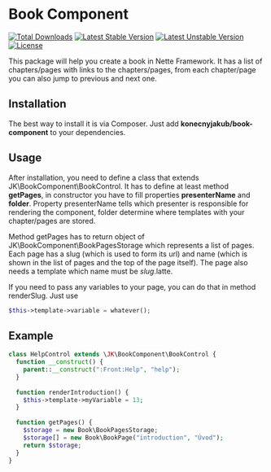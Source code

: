 Book Component
==============

[![Total Downloads](https://poser.pugx.org/konecnyjakub/book-component/downloads)](https://packagist.org/packages/konecnyjakub/book-component) [![Latest Stable Version](https://poser.pugx.org/konecnyjakub/book-component/v/stable)](https://packagist.org/packages/konecnyjakub/book-component) [![Latest Unstable Version](https://poser.pugx.org/konecnyjakub/book-component/v/unstable)](https://packagist.org/packages/konecnyjakub/book-component) [![License](https://poser.pugx.org/konecnyjakub/book-component/license)](https://github.com/konecnyjakub/book-component/blob/master/LICENSE)

This package will help you create a book in Nette Framework. It has a list of chapters/pages with links to the chapters/pages, from each chapter/page you can also jump to previous and next one.

Installation
------------
The best way to install it is via Composer. Just add **konecnyjakub/book-component** to your dependencies.

Usage
-----
After installation, you need to define a class that extends JK\BookComponent\BookControl. It has to define at least method **getPages**, in constructor you have to fill properties **presenterName** and **folder**. Property presenterName tells which presenter is responsible for rendering the component, folder determine where templates with your chapter/pages are stored.

Method getPages has to return object of JK\BookComponent\BookPagesStorage which represents a list of pages. Each page has a slug (which is used to form its url) and name (which is shown in the list of pages and the top of the page itself). The page also needs a template which name must be *slug*.latte.

If you need to pass any variables to your page, you can do that in method renderSlug. Just use

```php
$this->template->variable = whatever();
```

Example
-------

```php
class HelpControl extends \JK\BookComponent\BookControl {
  function __construct() {
    parent::__construct(":Front:Help", "help");
  }
  
  function renderIntroduction() {
    $this->template->myVariable = 13;
  }
  
  function getPages() {
    $storage = new Book\BookPagesStorage;
    $storage[] = new Book\BookPage("introduction", "Úvod");
    return $storage;
  }
}
```